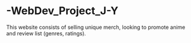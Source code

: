 # -WebDev_Project_J-Y
This website consists of selling unique merch, looking to promote anime and review list (genres, ratings). 

